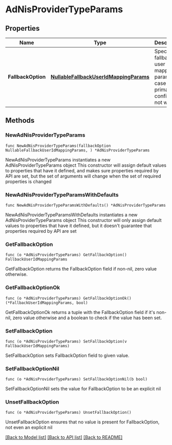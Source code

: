 # AdNisProviderTypeParams

## Properties

Name | Type | Description | Notes
------------ | ------------- | ------------- | -------------
**FallbackOption** | [**NullableFallbackUserIdMappingParams**](FallbackUserIdMappingParams.md) | Specifies a fallback user id mapping param in case the primary config does not work. | 

## Methods

### NewAdNisProviderTypeParams

`func NewAdNisProviderTypeParams(fallbackOption NullableFallbackUserIdMappingParams, ) *AdNisProviderTypeParams`

NewAdNisProviderTypeParams instantiates a new AdNisProviderTypeParams object
This constructor will assign default values to properties that have it defined,
and makes sure properties required by API are set, but the set of arguments
will change when the set of required properties is changed

### NewAdNisProviderTypeParamsWithDefaults

`func NewAdNisProviderTypeParamsWithDefaults() *AdNisProviderTypeParams`

NewAdNisProviderTypeParamsWithDefaults instantiates a new AdNisProviderTypeParams object
This constructor will only assign default values to properties that have it defined,
but it doesn't guarantee that properties required by API are set

### GetFallbackOption

`func (o *AdNisProviderTypeParams) GetFallbackOption() FallbackUserIdMappingParams`

GetFallbackOption returns the FallbackOption field if non-nil, zero value otherwise.

### GetFallbackOptionOk

`func (o *AdNisProviderTypeParams) GetFallbackOptionOk() (*FallbackUserIdMappingParams, bool)`

GetFallbackOptionOk returns a tuple with the FallbackOption field if it's non-nil, zero value otherwise
and a boolean to check if the value has been set.

### SetFallbackOption

`func (o *AdNisProviderTypeParams) SetFallbackOption(v FallbackUserIdMappingParams)`

SetFallbackOption sets FallbackOption field to given value.


### SetFallbackOptionNil

`func (o *AdNisProviderTypeParams) SetFallbackOptionNil(b bool)`

 SetFallbackOptionNil sets the value for FallbackOption to be an explicit nil

### UnsetFallbackOption
`func (o *AdNisProviderTypeParams) UnsetFallbackOption()`

UnsetFallbackOption ensures that no value is present for FallbackOption, not even an explicit nil

[[Back to Model list]](../README.md#documentation-for-models) [[Back to API list]](../README.md#documentation-for-api-endpoints) [[Back to README]](../README.md)


